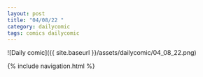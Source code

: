 ```yaml
---
layout: post
title: "04/08/22 "
category: dailycomic
tags: comics dailycomic
---
```

![Daily comic]({{ site.baseurl }}/assets/dailycomic/04_08_22.png)

{% include navigation.html %}

